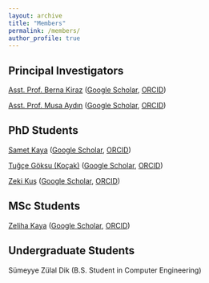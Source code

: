 ```yaml
---
layout: archive
title: "Members"
permalink: /members/
author_profile: true
---
```


## Principal Investigators

[Asst. Prof. Berna Kiraz](https://bkiraz.fsm.edu.tr/) ([Google Scholar](https://scholar.google.com/citations?user=Je4hzioAAAAJ), [ORCID](https://orcid.org/0000-0002-8428-3217))

[Asst. Prof. Musa Aydın](https://maydin.fsm.edu.tr/) ([Google Scholar](https://scholar.google.com/citations?user=yfKMO-wAAAAJ), [ORCID](https://orcid.org/0000-0002-5825-2230))

## PhD Students

[Samet Kaya](https://skaya.fsm.edu.tr/) ([Google Scholar](), [ORCID]()) 

[Tuğçe Göksu (Koçak)](https://tkocak.fsm.edu.tr/) ([Google Scholar](https://scholar.google.com/citations?user=KfQk4KsAAAAJ), [ORCID]())

[Zeki Kuş](https://zkus.fsm.edu.tr/) ([Google Scholar](https://scholar.google.com/citations?user=h2B-3LwAAAAJ), [ORCID](https://orcid.org/0000-0001-8762-7233))

## MSc Students

[Zeliha Kaya](https://zkaya.fsm.edu.tr/) ([Google Scholar](), [ORCID]())

## Undergraduate Students

Sümeyye Zülal Dik (B.S. Student in Computer Engineering)




